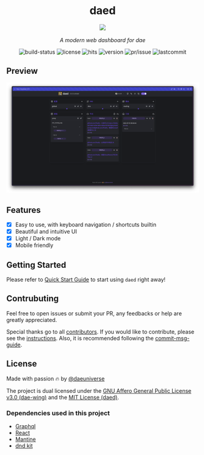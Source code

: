 <h1 align="center">daed</h1>
<p align="center">
  <img width="100" src="public/logo.svg" />
</p>
<p align="center">
  <em>A modern web dashboard for dae</em>
</p>

<p align="center">
  <img src="https://github.com/daeuniverse/daed/actions/workflows/build.yml/badge.svg" alt="build-status" />
  <img src="https://custom-icon-badges.herokuapp.com/github/license/daeuniverse/daed?logo=law&color=orange" alt="license" />
  <img src="https://hits.seeyoufarm.com/api/count/incr/badge.svg?url=https%3A%2F%2Fgithub.com%2Fdaeuniverse%2Fdaed&count_bg=%235C3DC8&title_bg=%23555555&icon=&icon_color=%23E7E7E7&title=hits&edge_flat=false" alt="hits" />
  <img src="https://custom-icon-badges.herokuapp.com/github/v/release/daeuniverse/daed?logo=rocket" alt="version">
  <img src="https://custom-icon-badges.herokuapp.com/github/issues-pr-closed/daeuniverse/daed?color=purple&logo=git-pull-request&logoColor=white" alt="pr/issue" />
  <img src="https://custom-icon-badges.herokuapp.com/github/last-commit/daeuniverse/daed?logo=history&logoColor=white" alt="lastcommit" />
</p>

## Preview

![preview](docs/preview.png)

## Features

- [x] Easy to use, with keyboard navigation / shortcuts builtin
- [x] Beautiful and intuitive UI
- [x] Light / Dark mode
- [x] Mobile friendly

## Getting Started

Please refer to [Quick Start Guide](./docs/getting-started.md) to start using `daed` right away!

## Contrubuting

Feel free to open issues or submit your PR, any feedbacks or help are greatly appreciated.

Special thanks go to all [contributors](https://github.com/daeuniverse/daed/graphs/contributors). If you would like to contribute, please see the [instructions](./CONTRIBUTING.md). Also, it is recommended following the [commit-msg-guide](./docs/commit-msg-guide.md).

## License

Made with passion 🔥 by [@daeuniverse](https://github.com/daeuniverse)

The project is dual licensed under the [GNU Affero General Public License v3.0 (dae-wing)](https://github.com/daeuniverse/dae-wing/blob/main/LICENSE) and the [MIT License (daed)](https://github.com/daeuniverse/daed/blob/main/LICENSE).

### Dependencies used in this project

- [Graphql](https://graphql.org)
- [React](https://reactjs.org)
- [Mantine](https://mantine.dev)
- [dnd kit](https://dndkit.com)
